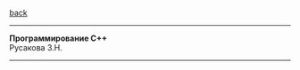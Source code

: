 [back](https://github.com/dKosarevsky/iu7/blob/master/2020_2021_3sem.md)
____________________________________
**Программирование C++** \
Русакова З.Н.
____________________________________
